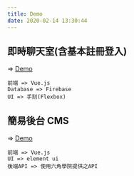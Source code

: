 ```yaml
---
title: Demo
date: 2020-02-14 13:30:44
---
```

## 即時聊天室(含基本註冊登入)
=> [Demo](https://vue-chat-6a66d.firebaseapp.com/)
```
前端 => Vue.js
Database => Firebase
UI => 手刻(Flexbox)
```

## 簡易後台 CMS
=> [Demo](https://vue-shope-admin.netlify.com/)
```
前端 => Vue.js
UI => element ui
後端API => 使用六角學院提供之API
```